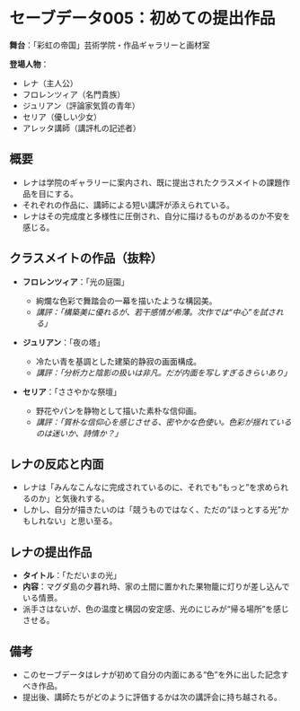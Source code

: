 # セーブデータ005：初めての提出作品

**舞台**：「彩虹の帝国」芸術学院・作品ギャラリーと画材室

**登場人物**：
- レナ（主人公）
- フロレンツィア（名門貴族）
- ジュリアン（評論家気質の青年）
- セリア（優しい少女）
- アレッタ講師（講評札の記述者）

## 概要

- レナは学院のギャラリーに案内され、既に提出されたクラスメイトの課題作品を目にする。
- それぞれの作品に、講師による短い講評が添えられている。
- レナはその完成度と多様性に圧倒され、自分に描けるものがあるのか不安を感じる。

## クラスメイトの作品（抜粋）

- **フロレンツィア**：「光の庭園」  
  - 絢爛な色彩で舞踏会の一幕を描いたような構図美。  
  - *講評：「構築美に優れるが、若干感情が希薄。次作では“中心”を試される」*

- **ジュリアン**：「夜の塔」  
  - 冷たい青を基調とした建築的静寂の画面構成。  
  - *講評：「分析力と陰影の扱いは非凡。だが内面を写しすぎるきらいあり」*

- **セリア**：「ささやかな祭壇」  
  - 野花やパンを静物として描いた素朴な信仰画。  
  - *講評：「質朴な信仰心を感じさせる、密やかな色使い。色彩が揺れているのは迷いか、詩情か？」*

## レナの反応と内面

- レナは「みんなこんなに完成されているのに、それでも“もっと”を求められるのか」と気後れする。
- しかし、自分が描きたいのは「競うものではなく、ただの“ほっとする光”かもしれない」と思い至る。

## レナの提出作品

- **タイトル**：「ただいまの光」
- **内容**：マグダ島の夕暮れ時、家の土間に置かれた果物籠に灯りが差し込んでいる情景。
- 派手さはないが、色の温度と構図の安定感、光のにじみが“帰る場所”を感じさせる。

## 備考

- このセーブデータはレナが初めて自分の内面にある“色”を外に出した記念すべき作品。
- 提出後、講師たちがどのように評価するかは次の講評会に持ち越される。
